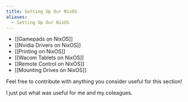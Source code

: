 ```yaml
---
title: Setting Up Our NixOS
aliases:
  - Setting Up Our NixOS
---
```


- [[Gamepads on NixOS]]
- [[Nvidia Drivers on NixOS]]
- [[Printing on NixOS]]
- [[Wacom Tablets on NixOS]]
- [[Remote Control on NixOS]]
- [[Mounting Drives on NixOS]]

Feel free to contribute with anything you consider useful for this section!

I just put what was useful for me and my coleagues.
